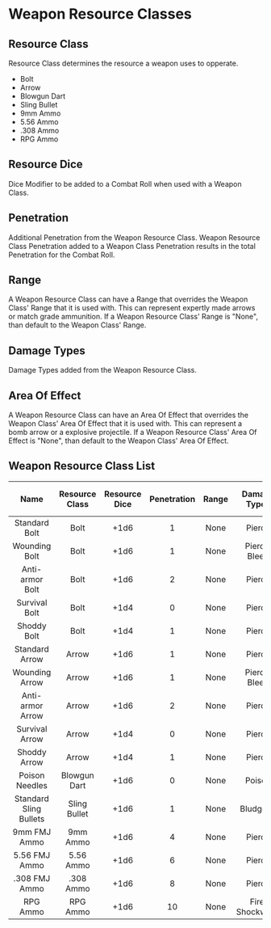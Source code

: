 # Weapon Resource Classes

## Resource Class

Resource Class determines the resource a weapon uses to opperate.

- Bolt
- Arrow
- Blowgun Dart
- Sling Bullet
- 9mm Ammo
- 5.56 Ammo
- .308 Ammo
- RPG Ammo

## Resource Dice

Dice Modifier to be added to a Combat Roll when used with a Weapon Class.

## Penetration

Additional Penetration from the Weapon Resource Class. Weapon Resource Class Penetration added to a Weapon Class Penetration results in the total Penetration for the Combat Roll.

## Range

A Weapon Resource Class can have a Range that overrides the Weapon Class' Range that it is used with. This can represent expertly made arrows or match grade ammunition. If a Weapon Resource Class' Range is "None", than default to the Weapon Class' Range.

## Damage Types

Damage Types added from the Weapon Resource Class.

## Area Of Effect

A Weapon Resource Class can have an Area Of Effect that overrides the Weapon Class' Area Of Effect that it is used with. This can represent a bomb arrow or a explosive projectile. If a Weapon Resource Class' Area Of Effect is "None", than default to the Weapon Class' Area Of Effect.

## Weapon Resource Class List

|          Name          | Resource Class | Resource Dice | Penetration | Range | Damage<br />Types | Area Of<br />Effect |
| :--------------------: | :------------: | :-----------: | :---------: | :---: | :---------------: | :-----------------: |
|     Standard Bolt     |      Bolt      |     +1d6     |      1      | None |      Pierce      |        None        |
|     Wounding Bolt     |      Bolt      |     +1d6     |      1      | None |   Pierce, Bleed   |        None        |
|    Anti-armor Bolt    |      Bolt      |     +1d6     |      2      | None |      Pierce      |        None        |
|     Survival Bolt     |      Bolt      |     +1d4     |      0      | None |      Pierce      |        None        |
|      Shoddy Bolt      |      Bolt      |     +1d4     |      1      | None |      Pierce      |        None        |
|     Standard Arrow     |     Arrow     |     +1d6     |      1      | None |      Pierce      |        None        |
|     Wounding Arrow     |     Arrow     |     +1d6     |      1      | None |   Pierce, Bleed   |        None        |
|    Anti-armor Arrow    |     Arrow     |     +1d6     |      2      | None |      Pierce      |        None        |
|     Survival Arrow     |     Arrow     |     +1d4     |      0      | None |      Pierce      |        None        |
|      Shoddy Arrow      |     Arrow     |     +1d4     |      1      | None |      Pierce      |        None        |
|     Poison Needles     |  Blowgun Dart  |     +1d6     |      0      | None |      Poison      |        None        |
| Standard Sling Bullets |  Sling Bullet  |     +1d6     |      1      | None |     Bludgeon     |        None        |
|      9mm FMJ Ammo      |    9mm Ammo    |     +1d6     |      4      | None |      Pierce      |        None        |
|     5.56 FMJ Ammo     |   5.56 Ammo   |     +1d6     |      6      | None |      Pierce      |        None        |
|     .308 FMJ Ammo     |   .308 Ammo   |     +1d6     |      8      | None |      Pierce      |        None        |
|        RPG Ammo        |    RPG Ammo    |     +1d6     |     10     | None |  Fire, Shockwave  |    30 ft Sphere    |
